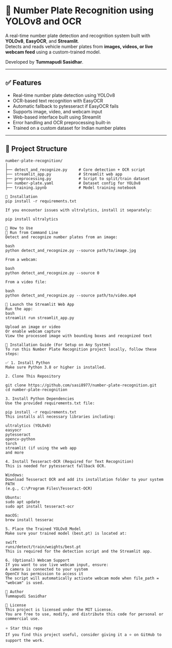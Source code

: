 # 🚗 Number Plate Recognition using YOLOv8 and OCR

A real-time number plate detection and recognition system built with **YOLOv8**, **EasyOCR**, and **Streamlit**.  
Detects and reads vehicle number plates from **images, videos, or live webcam feed** using a custom-trained model.

Developed by **Tummapudi Sasidhar**.

---

## ✅ Features

- Real-time number plate detection using YOLOv8
- OCR-based text recognition with EasyOCR
- Automatic fallback to pytesseract if EasyOCR fails
- Supports image, video, and webcam input
- Web-based interface built using Streamlit
- Error handling and OCR preprocessing built-in
- Trained on a custom dataset for Indian number plates

---

## 📁 Project Structure

```plaintext
number-plate-recognition/
│
├── detect_and_recognize.py     # Core detection + OCR script
├── streamlit_app.py            # Streamlit web app
├── preprocessing.py            # Script to split/train dataset
├── number-plate.yaml           # Dataset config for YOLOv8
├── training.ipynb              # Model training notebook

🚀 Installation
pip install -r requirements.txt

If you encounter issues with ultralytics, install it separately:

pip install ultralytics

🧪 How to Use
🔹 Run from Command Line
Detect and recognize number plates from an image:

bash
python detect_and_recognize.py --source path/to/image.jpg

From a webcam:

bash
python detect_and_recognize.py --source 0

From a video file:

bash
python detect_and_recognize.py --source path/to/video.mp4

🔹 Launch the Streamlit Web App
Run the app:
bash
streamlit run streamlit_app.py

Upload an image or video
Or enable webcam capture
View the processed image with bounding boxes and recognized text

🔧 Installation Guide (For Setup on Any System)
To run this Number Plate Recognition project locally, follow these steps:

✅ 1. Install Python
Make sure Python 3.8 or higher is installed.

2. Clone This Repository

git clone https://github.com/sasi8977/number-plate-recognition.git
cd number-plate-recognition

3. Install Python Dependencies
Use the provided requirements.txt file:

pip install -r requirements.txt
This installs all necessary libraries including:

ultralytics (YOLOv8)
easyocr
pytesseract
opencv-python
torch
streamlit (if using the web app
and more

4. Install Tesseract-OCR (Required for Text Recognition)
This is needed for pytesseract fallback OCR.

Windows:
Download Tesseract OCR and add its installation folder to your system PATH
(e.g., C:\Program Files\Tesseract-OCR)

Ubuntu:
sudo apt update
sudo apt install tesseract-ocr

macOS:
brew install tesserac

5. Place the Trained YOLOv8 Model
Make sure your trained model (best.pt) is located at:

swift
runs/detect/train/weights/best.pt
This is required for the detection script and the Streamlit app.

6. (Optional) Webcam Support
If you want to use live webcam input, ensure:
A camera is connected to your system
OpenCV has permission to access it
The script will automatically activate webcam mode when file_path = "webcam" is used.

👤 Author
Tummapudi Sasidhar

📄 License
This project is licensed under the MIT License.
You are free to use, modify, and distribute this code for personal or commercial use.

⭐️ Star this repo
If you find this project useful, consider giving it a ⭐️ on GitHub to support the work.


